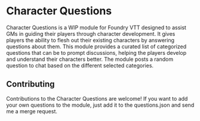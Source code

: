 # Character Questions

Character Questions is a WIP module for Foundry VTT designed to assist GMs in guiding their players through character development. It gives players the ability to flesh out their existing characters by answering questions about them.
This module provides a curated list of categorized questions that can be to prompt discussions, helping the players develop and understand their characters better.
The module posts a random question to chat based on the different selected categories.

## Contributing

Contributions to the Character Questions are welcome! If you want to add your own questions to the module, just add it to the questions.json and send me a merge request. 

